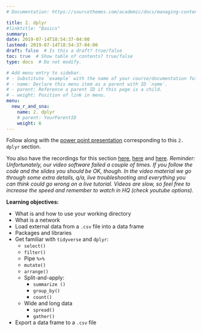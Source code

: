 ```yaml
---
# Documentation: https://sourcethemes.com/academic/docs/managing-content/

title: 2. dplyr
#linktitle: "Basics"
summary:
date: 2019-07-14T18:54:37-04:00
lastmod: 2019-07-14T18:54:37-04:00
draft: false  # Is this a draft? true/false
toc: true  # Show table of contents? true/false
type: docs  # Do not modify.

# Add menu entry to sidebar.
# - Substitute `example` with the name of your course/documentation folder.
# - name: Declare this menu item as a parent with ID `name`.
# - parent: Reference a parent ID if this page is a child.
# - weight: Position of link in menu.
menu:
  new_r_and_sna:
    name: 2. dplyr
    # parent: YourParentID
    weight: 6
---
```


Follow along with the [power point presentation](https://github.com/EKuki/website/blob/master/content/courses/new_r_and_sna/2.Dplyr_SNA%20using%20R_25March19.pptx) corresponding to this `2. dplyr` section.

You also have the recordings for this section [here](https://www.youtube.com/watch?v=qa9NeUidSZQ), [here](https://www.youtube.com/watch?v=aGQrVnHVVpc) and [here](https://www.youtube.com/watch?v=sFp3VmvS-vA).
*Reminder: Unfortunately, our video software failed a couple of times. If you follow the code and the slides you should be OK, though. In the video material we go through some extra details, q/a, live troubleshooting and everything you can think could go wrong on a live tutorial. Videos are slow, so feel free to increase the speed and remember to watch in HQ (check youtube options).*

**Learning objectives:**

* What is and how to use your working directory
* What is a network
* Load external data from a `.csv` file into a data frame
* Packages and libraries
* Get familiar with `tidyverse` and `dplyr`:
  * `select()`
  * `filter()`
  * Pipe `%>%`
  * `mutate()`
  * `arrange()`
  * Split-and-apply: 
      * `summarize ()`
      * `group_by()`
      * `count()`
  * Wide and long data
      * `spread()`
      * `gather()`
* Export a data frame to a `.csv` file
